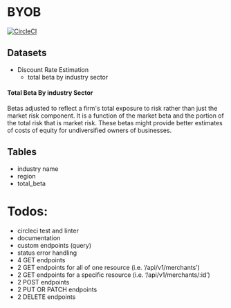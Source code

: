 # BYOB

[![CircleCI](https://circleci.com/gh/jdiejim/BYOB.svg?style=svg)](https://circleci.com/gh/jdiejim/BYOB)

## Datasets

* Discount Rate Estimation
  * total beta by industry sector

#### Total Beta By industry Sector

Betas adjusted to reflect a firm's total exposure to risk rather than just the market risk component. It is a function of the market beta and the portion of the total risk that is market risk. These betas might provide better estimates of costs of equity for undiversified owners of businesses.

## Tables

* industry name
* region
* total_beta

# Todos:

* circleci test and linter
* documentation
* custom endpoints (query)
* status error handling
* 4 GET endpoints
* 2 GET endpoints for all of one resource (i.e. ‘/api/v1/merchants’)
* 2 GET endpoints for a specific resource (i.e. ‘/api/v1/merchants/:id’)
* 2 POST endpoints
* 2 PUT OR PATCH endpoints
* 2 DELETE endpoints
